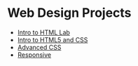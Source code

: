# Web Design Projects 

<ul>
    <li><a href="intro_html/index.html" target="_blank">Intro to HTML Lab</a></li> 
    <li><a href="html5-css/index.html" target="_blank">Intro to HTML5 and CSS</a></li> 
    <li><a href="adv_css/index.html" target="_blank">Advanced CSS</a></li>
    <li><a href="adv_css/responsive.html" target="_blank">Responsive</a></li>
</ul>